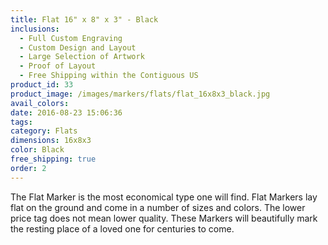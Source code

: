 ```yaml
---
title: Flat 16" x 8" x 3" - Black
inclusions:
  - Full Custom Engraving
  - Custom Design and Layout
  - Large Selection of Artwork
  - Proof of Layout
  - Free Shipping within the Contiguous US
product_id: 33
product_image: /images/markers/flats/flat_16x8x3_black.jpg
avail_colors: 
date: 2016-08-23 15:06:36
tags:
category: Flats
dimensions: 16x8x3
color: Black
free_shipping: true
order: 2
---
```

The Flat Marker is the most economical type one will find. Flat Markers lay flat on the ground and come in a number of sizes and colors. The lower price tag does not mean lower quality. These Markers will beautifully mark the resting place of a loved one for centuries to come.